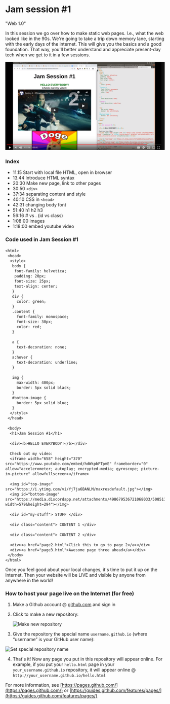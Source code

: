 # Jam session #1
"Web 1.0" 

In this session we go over how to make static web pages. I.e., what the web looked like in the 90s. 
We're going to take a trip down memory lane, starting with the early days of the internet. 
This will give you the basics and a good foundation. 
That way, you'll better understand and appreciate present-day tech when we get to it in a few sessions.


[![Jam Session #1](1-static-html-css.PNG)](https://www.youtube.com/watch?v=jgw1XBNY5Ko)

### Index

- 11.15 Start with local file HTML, open in browser 
- 13.44 Introduce HTML syntax
- 20:30 Make new page, link to other pages
- 30:50 `<div>`
- 37:34 separating content and style
- 40:10 CSS in `<head>`
- 42:31 changing body font
- 51:40 h1 h2 h3
- 56:16 # vs . (id vs class)
- 1:08:00 images
- 1:18:00 embed youtube video

### Code used in Jam Session #1

```
<html>
 <head>
  <style>
   body {
    font-family: helvetica;
    padding: 20px;
    font-size: 25px;
    text-align: center;
   }
   div {
     color: green;
   }
   .content {
     font-family: monospace;
     font-size: 30px;
     color: red;
   }

   a { 
     text-decoration: none;
   }
   a:hover {
     text-decoration: underline;
   }

   img {
     max-width: 400px;
     border: 5px solid black;
   }
   #bottom-image {
     border: 5px solid blue;
   }
  </style>
 </head>
 
 <body>
  <h1>Jam Session #1</h1>

  <div><b>HELLO EVERYBODY!</b></div>

  Check out my video:
  <iframe width="658" height="370" src="https://www.youtube.com/embed/hdWkpbPTpmE" frameborder="0" allow="accelerometer; autoplay; encrypted-media; gyroscope; picture-in-picture" allowfullscreen></iframe>

  <img id="top-image" src="https://i.ytimg.com/vi/Yj7ja6BANLM/maxresdefault.jpg"></img>
  <img id="bottom-image" src="https://media.discordapp.net/attachments/498679536721068033/508511491817996288/Code.png?width=579&height=294"></img>

  <div id="my-stuff"> STUFF </div>

  <div class="content"> CONTENT 1 </div>

  <div class="content"> CONTENT 2 </div>

  <div><a href="page2.html">Click this to go to page 2</a></div>
  <div><a href="page3.html">Awesome page three ahead</a></div>
 </body>
</html>
```


Once you feel good about your local changes, it's time to put it up on the Internet. Then your website will be LIVE and visible by anyone from anywhere in the world!

### How to host your page live on the Internet (for free)
1. Make a Github account @ [github.com](https://github.com/) and sign in

2. Click to make a new repository:

   ![Make new repository](https://guides.github.com/features/pages/create-new-repo-button.png)
3. Give the repository the special name `username.github.io` (where “username” is your GitHub user name):

  ![Set special repository name](https://guides.github.com/features/pages/create-new-repo-screen.png)
  
4. That's it! Now any page you put in this repository will appear online. 
    For example, if you put your `hello.html` page in your `your_username.github.io` repository, it will appear online @ `http://your_username.github.io/hello.html` 
    
For more information, see [https://pages.github.com/](https://pages.github.com/) or [https://guides.github.com/features/pages/](https://guides.github.com/features/pages/)
   
